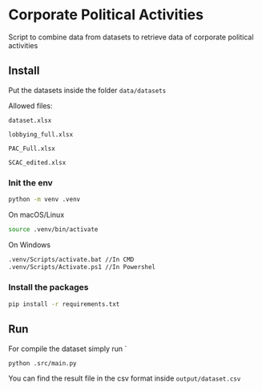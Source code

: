 # Corporate Political Activities

Script to combine data from datasets to retrieve data of corporate political activities

## Install

Put the datasets inside the folder `data/datasets`

Allowed files:

`dataset.xlsx`

`lobbying_full.xlsx`

`PAC_Full.xlsx`

`SCAC_edited.xlsx`


### Init the env

```bash
python -m venv .venv
```
On macOS/Linux
```bash
source .venv/bin/activate
```

On Windows
```bash
.venv/Scripts/activate.bat //In CMD
.venv/Scripts/Activate.ps1 //In Powershel
```

### Install the packages

```bash
pip install -r requirements.txt
```

## Run

For compile the dataset simply run
`
```bash
python .src/main.py
```

You can find the result file in the csv format inside `output/dataset.csv`
